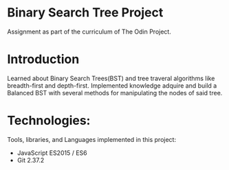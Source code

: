 # Binary Search Tree Project
Assignment as part of the curriculum of The Odin Project.

# Introduction
Learned about Binary Search Trees(BST) and tree traveral algorithms like breadth-first and depth-first.
Implemented knowledge adquire and build a Balanced BST with several methods for manipulating the nodes of said tree.

# Technologies:
Tools, libraries, and Languages implemented in this project:
- JavaScript ES2015 / ES6
- Git 2.37.2
